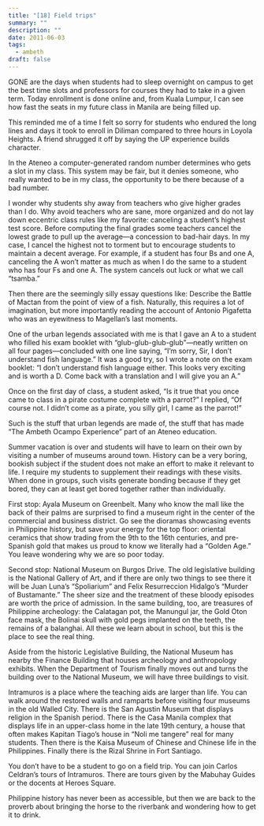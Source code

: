 ```yaml
---
title: "[18] Field trips"
summary: ""
description: ""
date: 2011-06-03
tags:
  - ambeth
draft: false
---
```


GONE are the days when students had to sleep overnight on campus to get the best time slots and professors for courses they had to take in a given term. Today enrollment is done online and, from Kuala Lumpur, I can see how fast the seats in my future class in Manila are being filled up.

This reminded me of a time I felt so sorry for students who endured the long lines and days it took to enroll in Diliman compared to three hours in Loyola Heights. A friend shrugged it off by saying the UP experience builds character.

In the Ateneo a computer-generated random number determines who gets a slot in my class. This system may be fair, but it denies someone, who really wanted to be in my class, the opportunity to be there because of a bad number.

I wonder why students shy away from teachers who give higher grades than I do. Why avoid teachers who are sane, more organized and do not lay down eccentric class rules like my favorite: canceling a student’s highest test score. Before computing the final grades some teachers cancel the lowest grade to pull up the average—a concession to bad-hair days. In my case, I cancel the highest not to torment but to encourage students to maintain a decent average. For example, if a student has four Bs and one A, canceling the A won’t matter as much as when I do the same to a student who has four Fs and one A. The system cancels out luck or what we call “tsamba.”

Then there are the seemingly silly essay questions like: Describe the Battle of Mactan from the point of view of a fish. Naturally, this requires a lot of imagination, but more importantly reading the account of Antonio Pigafetta who was an eyewitness to Magellan’s last moments.

One of the urban legends associated with me is that I gave an A to a student who filled his exam booklet with “glub-glub-glub-glub”—neatly written on all four pages—concluded with one line saying, “I’m sorry, Sir, I don’t understand fish language.” It was a good try, so I wrote a note on the exam booklet: “I don’t understand fish language either. This looks very exciting and is worth a D. Come back with a translation and I will give you an A.”

Once on the first day of class, a student asked, “Is it true that you once came to class in a pirate costume complete with a parrot?” I replied, “Of course not. I didn’t come as a pirate, you silly girl, I came as the parrot!”

Such is the stuff that urban legends are made of, the stuff that has made “The Ambeth Ocampo Experience” part of an Ateneo education.

Summer vacation is over and students will have to learn on their own by visiting a number of museums around town. History can be a very boring, bookish subject if the student does not make an effort to make it relevant to life. I require my students to supplement their readings with these visits. When done in groups, such visits generate bonding because if they get bored, they can at least get bored together rather than individually.

First stop: Ayala Museum on Greenbelt. Many who know the mall like the back of their palms are surprised to find a museum right in the center of the commercial and business district. Go see the dioramas showcasing events in Philippine history, but save your energy for the top floor: oriental ceramics that show trading from the 9th to the 16th centuries, and pre-Spanish gold that makes us proud to know we literally had a “Golden Age.” You leave wondering why we are so poor today.

Second stop: National Museum on Burgos Drive. The old legislative building is the National Gallery of Art, and if there are only two things to see there it will be Juan Luna’s “Spoliarium” and Felix Resurreccion Hidalgo’s “Murder of Bustamante.” The sheer size and the treatment of these bloody episodes are worth the price of admission. In the same building, too, are treasures of Philippine archeology: the Calatagan pot, the Manungul jar, the Gold Oton face mask, the Bolinai skull with gold pegs implanted on the teeth, the remains of a balanghai. All these we learn about in school, but this is the place to see the real thing.

Aside from the historic Legislative Building, the National Museum has nearby the Finance Building that houses archeology and anthropology exhibits. When the Department of Tourism finally moves out and turns the building over to the National Museum, we will have three buildings to visit.

Intramuros is a place where the teaching aids are larger than life. You can walk around the restored walls and ramparts before visiting four museums in the old Walled City. There is the San Agustin Museum that displays religion in the Spanish period. There is the Casa Manila complex that displays life in an upper-class home in the late 19th century, a house that often makes Kapitan Tiago’s house in “Noli me tangere” real for many students. Then there is the Kaisa Museum of Chinese and Chinese life in the Philippines. Finally there is the Rizal Shrine in Fort Santiago.

You don’t have to be a student to go on a field trip. You can join Carlos Celdran’s tours of Intramuros. There are tours given by the Mabuhay Guides or the docents at Heroes Square.

Philippine history has never been as accessible, but then we are back to the proverb about bringing the horse to the riverbank and wondering how to get it to drink.
